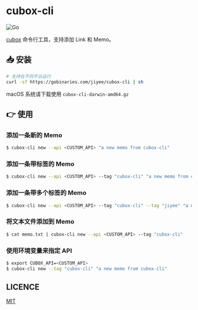 # cubox-cli

![Go](https://github.com/jiyee/cubox-cli/workflows/Go/badge.svg)

[cubox](https://cubox.pro/) 命令行工具，支持添加 Link 和 Memo。

## 📥 安装

```bash
# 支持在不同平台运行
curl -sf https://gobinaries.com/jiyee/cubox-cli | sh
```

macOS 系统请下载使用 `cubox-cli-darwin-amd64.gz`

## 👉 使用

### 添加一条新的 Memo

```bash
$ cubox-cli new --api <CUSTOM_API> "a new memo from cubox-cli"
```

### 添加一条带标签的 Memo

```bash
$ cubox-cli new --api <CUSTOM_API> --tag "cubox-cli" "a new memo from cubox-cli"
```

### 添加一条带多个标签的 Memo

```bash
$ cubox-cli new --api <CUSTOM_API> --tag "cubox-cli" --tag "jiyee" "a new memo from cubox-cli"
```

### 将文本文件添加到 Memo

```bash
$ cat memo.txt | cubox-cli new --api <CUSTOM_API> --tag "cubox-cli"
```

### 使用环境变量来指定 API

```bash
$ export CUBOX_API=<CUSTOM_API>
$ cubox-cli new --tag "cubox-cli" "a new memo from cubox-cli"
```

## LICENCE

[MIT](./LICENSE)
